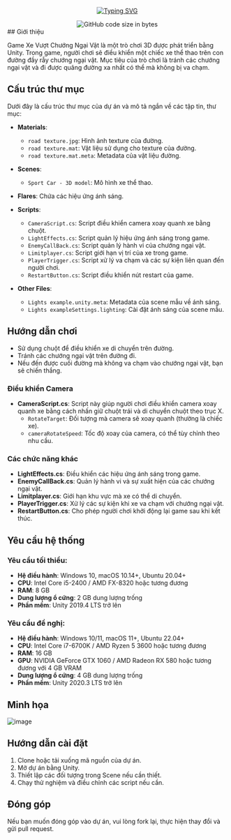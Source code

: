 <p align="center">
<a href="https://git.io/typing-svg"><img src="https://readme-typing-svg.demolab.com?font=Fira+Code&pause=1000&center=true&vCenter=true&random=false&width=450&lines=Car+Obstacle+Game" alt="Typing SVG" /></a>
</p>

<div align="center">
<img alt="GitHub code size in bytes" src="https://img.shields.io/github/languages/code-size/CptDat9/unity_car_obstacle_game_IT2000?labelColor=7AA2E3&color=97E7E1">
</div>                                  
## Giới thiệu

Game Xe Vượt Chướng Ngại Vật là một trò chơi 3D được phát triển bằng Unity. Trong game, người chơi sẽ điều khiển một chiếc xe thể thao trên con đường đầy rẫy chướng ngại vật. Mục tiêu của trò chơi là tránh các chướng ngại vật và đi được quãng đường xa nhất có thể mà không bị va chạm.

## Cấu trúc thư mục

Dưới đây là cấu trúc thư mục của dự án và mô tả ngắn về các tập tin, thư mục:

- **Materials**:
  - `road texture.jpg`: Hình ảnh texture của đường.
  - `road texture.mat`: Vật liệu sử dụng cho texture của đường.
  - `road texture.mat.meta`: Metadata của vật liệu đường.

- **Scenes**:
  - `Sport Car - 3D model`: Mô hình xe thể thao.

- **Flares**: Chứa các hiệu ứng ánh sáng.

- **Scripts**:
  - `CameraScript.cs`: Script điều khiển camera xoay quanh xe bằng chuột.
  - `LightEffects.cs`: Script quản lý hiệu ứng ánh sáng trong game.
  - `EnemyCallBack.cs`: Script quản lý hành vi của chướng ngại vật.
  - `Limitplayer.cs`: Script giới hạn vị trí của xe trong game.
  - `PlayerTrigger.cs`: Script xử lý va chạm và các sự kiện liên quan đến người chơi.
  - `RestartButton.cs`: Script điều khiển nút restart của game.

- **Other Files**:
  - `Lights example.unity.meta`: Metadata của scene mẫu về ánh sáng.
  - `Lights exampleSettings.lighting`: Cài đặt ánh sáng của scene mẫu.

## Hướng dẫn chơi

- Sử dụng chuột để điều khiển xe di chuyển trên đường.
- Tránh các chướng ngại vật trên đường đi.
- Nếu đến được cuối đường mà không va chạm vào chướng ngại vật, bạn sẽ chiến thắng.

### Điều khiển Camera

- **CameraScript.cs**: Script này giúp người chơi điều khiển camera xoay quanh xe bằng cách nhấn giữ chuột trái và di chuyển chuột theo trục X.
  - `RotateTarget`: Đối tượng mà camera sẽ xoay quanh (thường là chiếc xe).
  - `cameraRotateSpeed`: Tốc độ xoay của camera, có thể tùy chỉnh theo nhu cầu.

### Các chức năng khác

- **LightEffects.cs**: Điều khiển các hiệu ứng ánh sáng trong game.
- **EnemyCallBack.cs**: Quản lý hành vi và sự xuất hiện của các chướng ngại vật.
- **Limitplayer.cs**: Giới hạn khu vực mà xe có thể di chuyển.
- **PlayerTrigger.cs**: Xử lý các sự kiện khi xe va chạm với chướng ngại vật.
- **RestartButton.cs**: Cho phép người chơi khởi động lại game sau khi kết thúc.

## Yêu cầu hệ thống

### Yêu cầu tối thiểu:

- **Hệ điều hành**: Windows 10, macOS 10.14+, Ubuntu 20.04+
- **CPU**: Intel Core i5-2400 / AMD FX-8320 hoặc tương đương
- **RAM**: 8 GB
- **Dung lượng ổ cứng**: 2 GB dung lượng trống
- **Phần mềm**: Unity 2019.4 LTS trở lên

### Yêu cầu đề nghị:

- **Hệ điều hành**: Windows 10/11, macOS 11+, Ubuntu 22.04+
- **CPU**: Intel Core i7-6700K / AMD Ryzen 5 3600 hoặc tương đương
- **RAM**: 16 GB
- **GPU**: NVIDIA GeForce GTX 1060 / AMD Radeon RX 580 hoặc tương đương với 4 GB VRAM
- **Dung lượng ổ cứng**: 4 GB dung lượng trống
- **Phần mềm**: Unity 2020.3 LTS trở lên

## Minh họa

![image](https://github.com/user-attachments/assets/51f79110-8d6f-48ad-8597-28d70e6da654)
## Hướng dẫn cài đặt

1. Clone hoặc tải xuống mã nguồn của dự án.
2. Mở dự án bằng Unity.
3. Thiết lập các đối tượng trong Scene nếu cần thiết.
4. Chạy thử nghiệm và điều chỉnh các script nếu cần.

## Đóng góp

Nếu bạn muốn đóng góp vào dự án, vui lòng fork lại, thực hiện thay đổi và gửi pull request.



